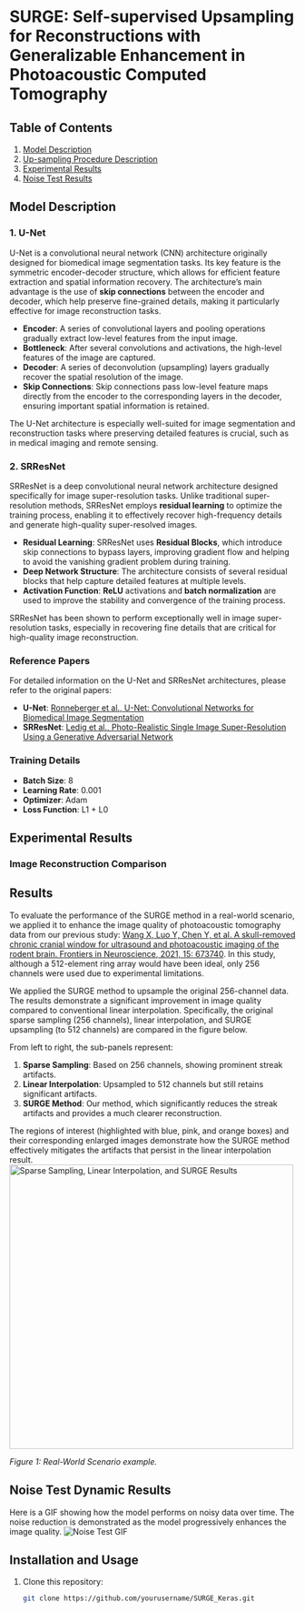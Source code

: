 # SURGE: Self-supervised Upsampling for Reconstructions with Generalizable Enhancement in Photoacoustic Computed Tomography

## Table of Contents
1. [Model Description](#method-description)
2. [Up-sampling Procedure Description](#method-description)
3. [Experimental Results](#experimental-results)
4. [Noise Test Results](#noise-test-dynamic-results)




## Model Description
### 1. **U-Net**
U-Net is a convolutional neural network (CNN) architecture originally designed for biomedical image segmentation tasks. Its key feature is the symmetric encoder-decoder structure, which allows for efficient feature extraction and spatial information recovery. The architecture’s main advantage is the use of **skip connections** between the encoder and decoder, which help preserve fine-grained details, making it particularly effective for image reconstruction tasks.

- **Encoder**: A series of convolutional layers and pooling operations gradually extract low-level features from the input image.
- **Bottleneck**: After several convolutions and activations, the high-level features of the image are captured.
- **Decoder**: A series of deconvolution (upsampling) layers gradually recover the spatial resolution of the image.
- **Skip Connections**: Skip connections pass low-level feature maps directly from the encoder to the corresponding layers in the decoder, ensuring important spatial information is retained.

The U-Net architecture is especially well-suited for image segmentation and reconstruction tasks where preserving detailed features is crucial, such as in medical imaging and remote sensing.

### 2. **SRResNet**
SRResNet is a deep convolutional neural network architecture designed specifically for image super-resolution tasks. Unlike traditional super-resolution methods, SRResNet employs **residual learning** to optimize the training process, enabling it to effectively recover high-frequency details and generate high-quality super-resolved images.

- **Residual Learning**: SRResNet uses **Residual Blocks**, which introduce skip connections to bypass layers, improving gradient flow and helping to avoid the vanishing gradient problem during training.
- **Deep Network Structure**: The architecture consists of several residual blocks that help capture detailed features at multiple levels.
- **Activation Function**: **ReLU** activations and **batch normalization** are used to improve the stability and convergence of the training process.

SRResNet has been shown to perform exceptionally well in image super-resolution tasks, especially in recovering fine details that are critical for high-quality image reconstruction.

### Reference Papers
For detailed information on the U-Net and SRResNet architectures, please refer to the original papers:

- **U-Net**: [Ronneberger et al., U-Net: Convolutional Networks for Biomedical Image Segmentation](https://arxiv.org/abs/1505.04597)
- **SRResNet**: [Ledig et al., Photo-Realistic Single Image Super-Resolution Using a Generative Adversarial Network](https://arxiv.org/abs/1609.04802)

### Training Details
- **Batch Size**: 8
- **Learning Rate**: 0.001
- **Optimizer**: Adam
- **Loss Function**: L1 + L0

## Experimental Results
### Image Reconstruction Comparison
## Results

To evaluate the performance of the SURGE method in a real-world scenario, we applied it to enhance the image quality of photoacoustic tomography data from our previous study: [Wang X, Luo Y, Chen Y, et al. A skull-removed chronic cranial window for ultrasound and photoacoustic imaging of the rodent brain. Frontiers in Neuroscience, 2021, 15: 673740](https://www.frontiersin.org/journals/neuroscience/articles/10.3389/fnins.2021.673740/full). In this study, although a 512-element ring array would have been ideal, only 256 channels were used due to experimental limitations.

We applied the SURGE method to upsample the original 256-channel data. The results demonstrate a significant improvement in image quality compared to conventional linear interpolation. Specifically, the original sparse sampling (256 channels), linear interpolation, and SURGE upsampling (to 512 channels) are compared in the figure below.

From left to right, the sub-panels represent:
1. **Sparse Sampling**: Based on 256 channels, showing prominent streak artifacts.
2. **Linear Interpolation**: Upsampled to 512 channels but still retains significant artifacts.
3. **SURGE Method**: Our method, which significantly reduces the streak artifacts and provides a much clearer reconstruction.

The regions of interest (highlighted with blue, pink, and orange boxes) and their corresponding enlarged images demonstrate how the SURGE method effectively mitigates the artifacts that persist in the linear interpolation result.
<img src="images/result_image.png" alt="Sparse Sampling, Linear Interpolation, and SURGE Results" width="500"/>

*Figure 1: Real-World Scenario example.*


## Noise Test Dynamic Results
Here is a GIF showing how the model performs on noisy data over time. The noise reduction is demonstrated as the model progressively enhances the image quality.
![Noise Test GIF](path/to/your_noise_test.gif)

## Installation and Usage
1. Clone this repository:
   ```bash
   git clone https://github.com/yourusername/SURGE_Keras.git

